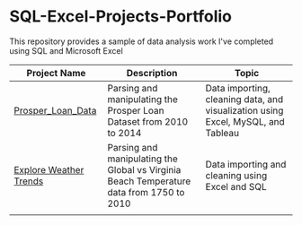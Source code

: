 # SQL-Excel-Projects-Portfolio
This repository provides a sample of data analysis work I've completed using SQL and Microsoft Excel

| Project Name  | Description | Topic |
| ------------- | ------------- | ------------- |
| [Prosper_Loan_Data](https://github.com/TristenS27/SQL-Excel-Projects-Portfolio/tree/main/Prosper_Loan_Data) | Parsing and manipulating the Prosper Loan Dataset from 2010 to 2014 | Data importing, cleaning data, and visualization using Excel, MySQL, and Tableau |
| [Explore Weather Trends](https://github.com/TristenS27/SQL-Excel-Projects-Portfolio/tree/main/Explore_Weather_Trends) | Parsing and manipulating the Global vs Virginia Beach Temperature data from 1750 to 2010  | Data importing and cleaning using Excel and SQL |
|   |   |  |
